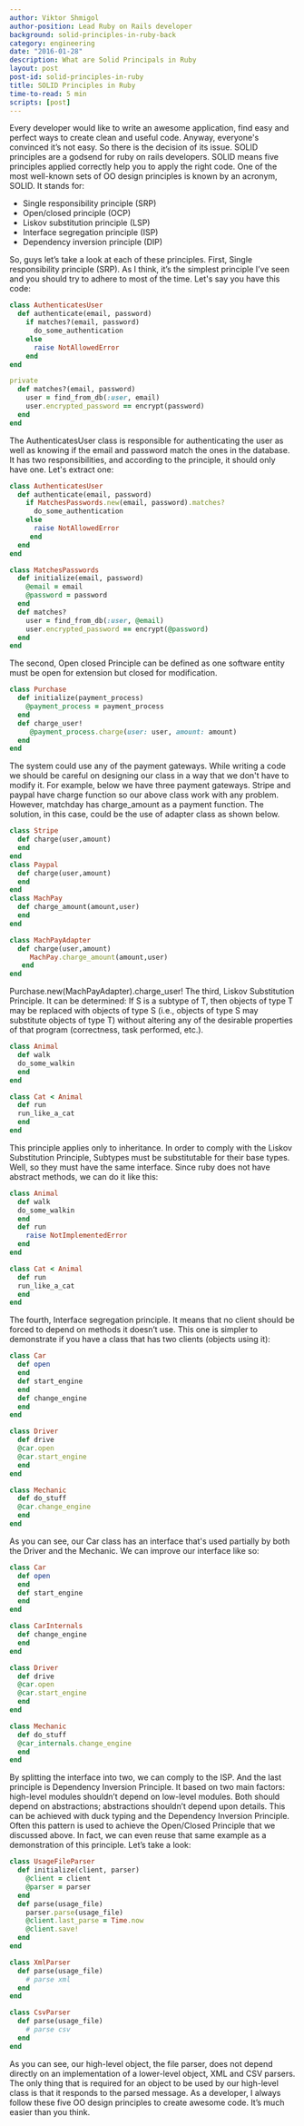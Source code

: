 ```yaml
---
author: Viktor Shmigol
author-position: Lead Ruby on Rails developer
background: solid-principles-in-ruby-back
category: engineering
date: "2016-01-28"
description: What are Solid Principals in Ruby
layout: post
post-id: solid-principles-in-ruby
title: SOLID Principles in Ruby
time-to-read: 5 min
scripts: [post]
---
```


Every developer would like to write an awesome application, find easy and perfect ways to create clean and useful code. Anyway, everyone's convinced it’s not easy. So there is the decision of its issue. SOLID principles are a godsend for ruby on rails developers. SOLID means five principles applied correctly help you to apply the right code.
One of the most well-known sets of OO design principles is known by an acronym, SOLID. It stands for:

* Single responsibility principle (SRP)
* Open/closed principle (OCP)
* Liskov substitution principle (LSP)
* Interface segregation principle (ISP)
* Dependency inversion principle (DIP)

So, guys let’s take a look at each of these principles.
First, Single responsibility principle (SRP). As I think, it’s the simplest principle I’ve seen and you should try to adhere to most of the time.
Let's say you have this code:

```ruby
class AuthenticatesUser
  def authenticate(email, password)
    if matches?(email, password)
      do_some_authentication
    else
      raise NotAllowedError
    end
end

private
  def matches?(email, password)
    user = find_from_db(:user, email)
    user.encrypted_password == encrypt(password)
  end
end
```

The AuthenticatesUser class is responsible for authenticating the user as well as knowing if the email and password match the ones in the database. It has two responsibilities, and according to the principle, it should only have one. Let's extract one:

```ruby
class AuthenticatesUser
  def authenticate(email, password)
    if MatchesPasswords.new(email, password).matches?
      do_some_authentication
    else
      raise NotAllowedError
     end
  end
end

class MatchesPasswords
  def initialize(email, password)
    @email = email
    @password = password
  end
  def matches?
    user = find_from_db(:user, @email)
    user.encrypted_password == encrypt(@password)
  end
end
```

The second, Open closed Principle can be defined as one software entity must be open for extension but closed for modification.

```ruby
class Purchase
  def initialize(payment_process)
    @payment_process = payment_process
  end
  def charge_user!
     @payment_process.charge(user: user, amount: amount)
  end
end
```

The system could use any of the payment gateways. While writing a code we should be careful on designing our class in a way that we don't have to modify it. For example, below we have three payment gateways. Stripe and paypal have charge function so our above class work with any problem. However, matchday has charge_amount as a payment function. The solution, in this case, could be the use of adapter class as shown below.

```ruby
class Stripe
  def charge(user,amount)
  end
end
class Paypal
  def charge(user,amount)
  end
end
class MachPay
  def charge_amount(amount,user)
  end
end

class MachPayAdapter
  def charge(user,amount)
     MachPay.charge_amount(amount,user)
   end
end
```

Purchase.new(MachPayAdapter).charge_user!
The third, Liskov Substitution Principle. It can be determined:  If S is a subtype of T, then objects of type T may be replaced with objects of type S (i.e., objects of type S may substitute objects of type T) without altering any of the desirable properties of that program (correctness, task performed, etc.).

```ruby
class Animal
  def walk
  do_some_walkin
  end
end

class Cat < Animal
  def run
  run_like_a_cat
  end
end
```

This principle applies only to inheritance. In order to comply with the Liskov Substitution Principle, Subtypes must be substitutable for their base types.
Well, so they must have the same interface. Since ruby does not have abstract methods, we can do it like this:

```ruby
class Animal
  def walk
  do_some_walkin
  end
  def run
    raise NotImplementedError
  end
end

class Cat < Animal
  def run
  run_like_a_cat
  end
end
```

The fourth, Interface segregation principle. It means that no client should be forced to depend on methods it doesn’t use.
This one is simpler to demonstrate if you have a class that has two clients (objects using it):

```ruby
class Car
  def open
  end
  def start_engine
  end
  def change_engine
  end
end

class Driver
  def drive
  @car.open
  @car.start_engine
  end
end

class Mechanic
  def do_stuff
  @car.change_engine
  end
end
```

As you can see, our Car class has an interface that's used partially by both the Driver and the Mechanic. We can improve our interface like so:

```ruby
class Car
  def open
  end
  def start_engine
  end
end

class CarInternals
  def change_engine
  end
end

class Driver
  def drive
  @car.open
  @car.start_engine
  end
end

class Mechanic
  def do_stuff
  @car_internals.change_engine
  end
end
```

By splitting the interface into two, we can comply to the ISP.
And the last principle is Dependency Inversion Principle. It based on two main factors: high-level modules shouldn’t depend on low-level modules. Both should depend on abstractions; abstractions shouldn’t depend upon details.
This can be achieved with duck typing and the Dependency Inversion Principle. Often this pattern is used to achieve the Open/Closed Principle that we discussed above. In fact, we can even reuse that same example as a demonstration of this principle. Let’s take a look:

```ruby
class UsageFileParser
  def initialize(client, parser)
    @client = client
    @parser = parser
  end
  def parse(usage_file)
    parser.parse(usage_file)
    @client.last_parse = Time.now
    @client.save!
  end
end

class XmlParser
  def parse(usage_file)
    # parse xml
  end
end

class CsvParser
  def parse(usage_file)
    # parse csv
  end
end
```

As you can see, our high-level object, the file parser, does not depend directly on an implementation of a lower-level object, XML and CSV parsers. The only thing that is required for an object to be used by our high-level class is that it responds to the parsed message.
As a developer, I always follow these five OO design principles to create awesome code. It’s  much easier than you think.
